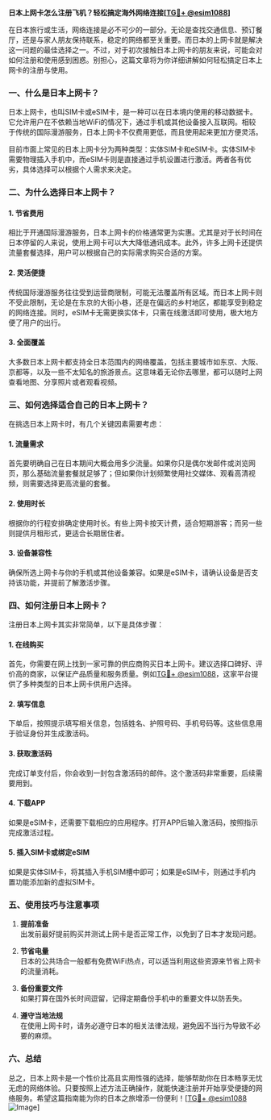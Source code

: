 **日本上网卡怎么注册飞机？轻松搞定海外网络连接[[TG💪+ @esim1088](https://t.me/s/esim1088)]**

在日本旅行或生活，网络连接是必不可少的一部分。无论是查找交通信息、预订餐厅，还是与家人朋友保持联系，稳定的网络都至关重要。而日本的上网卡就是解决这一问题的最佳选择之一。不过，对于初次接触日本上网卡的朋友来说，可能会对如何注册和使用感到困惑。别担心，这篇文章将为你详细讲解如何轻松搞定日本上网卡的注册与使用。

### 一、什么是日本上网卡？

日本上网卡，也叫SIM卡或eSIM卡，是一种可以在日本境内使用的移动数据卡。它允许用户在不依赖当地WiFi的情况下，通过手机或其他设备接入互联网。相较于传统的国际漫游服务，日本上网卡不仅费用更低，而且使用起来更加方便灵活。

目前市面上常见的日本上网卡分为两种类型：实体SIM卡和eSIM卡。实体SIM卡需要物理插入手机中，而eSIM卡则是直接通过手机设置进行激活。两者各有优劣，具体选择可以根据个人需求来决定。

### 二、为什么选择日本上网卡？

#### 1. 节省费用

相比于开通国际漫游服务，日本上网卡的价格通常更为实惠。尤其是对于长时间在日本停留的人来说，使用上网卡可以大大降低通讯成本。此外，许多上网卡还提供流量套餐选择，用户可以根据自己的实际需求购买合适的方案。

#### 2. 灵活便捷

传统国际漫游服务往往受到运营商限制，可能无法覆盖所有区域。而日本上网卡则不受此限制，无论是在东京的大街小巷，还是在偏远的乡村地区，都能享受到稳定的网络连接。同时，eSIM卡无需更换实体卡，只需在线激活即可使用，极大地方便了用户的出行。

#### 3. 全面覆盖

大多数日本上网卡都支持全日本范围内的网络覆盖，包括主要城市如东京、大阪、京都等，以及一些不太知名的旅游景点。这意味着无论你去哪里，都可以随时上网查看地图、分享照片或者观看视频。

### 三、如何选择适合自己的日本上网卡？

在挑选日本上网卡时，有几个关键因素需要考虑：

#### 1. 流量需求

首先要明确自己在日本期间大概会用多少流量。如果你只是偶尔发邮件或浏览网页，那么基础流量套餐就足够了；但如果你计划频繁使用社交媒体、观看高清视频，则需要选择更高流量的套餐。

#### 2. 使用时长

根据你的行程安排确定使用时长。有些上网卡按天计费，适合短期游客；而另一些则提供月租形式，更适合长期居住者。

#### 3. 设备兼容性

确保所选上网卡与你的手机或其他设备兼容。如果是eSIM卡，请确认设备是否支持该功能，并提前了解激活步骤。

### 四、如何注册日本上网卡？

注册日本上网卡其实非常简单，以下是具体步骤：

#### 1. 在线购买

首先，你需要在网上找到一家可靠的供应商购买日本上网卡。建议选择口碑好、评价高的商家，以保证产品质量和服务质量。例如[TG💪+ @esim1088](https://t.me/s/esim1088)，这家平台提供了多种类型的日本上网卡供用户选择。

#### 2. 填写信息

下单后，按照提示填写相关信息，包括姓名、护照号码、手机号码等。这些信息用于验证身份并生成激活码。

#### 3. 获取激活码

完成订单支付后，你会收到一封包含激活码的邮件。这个激活码非常重要，后续需要用到。

#### 4. 下载APP

如果是eSIM卡，还需要下载相应的应用程序。打开APP后输入激活码，按照指示完成激活过程。

#### 5. 插入SIM卡或绑定eSIM

如果是实体SIM卡，将其插入手机SIM槽中即可；如果是eSIM卡，则通过手机内置功能添加新的虚拟SIM卡。

### 五、使用技巧与注意事项

1. **提前准备**  
   出发前最好提前购买并测试上网卡是否正常工作，以免到了日本才发现问题。

2. **节省电量**  
   日本的公共场合一般都有免费WiFi热点，可以适当利用这些资源来节省上网卡的流量消耗。

3. **备份重要文件**  
   如果打算在国外长时间逗留，记得定期备份手机中的重要文件以防丢失。

4. **遵守当地法规**  
   在使用上网卡时，请务必遵守日本的相关法律法规，避免因不当行为导致不必要的麻烦。

### 六、总结

总之，日本上网卡是一个性价比高且实用性强的选择，能够帮助你在日本畅享无忧无虑的网络体验。只要按照上述方法正确操作，就能快速注册并开始享受便捷的网络服务。希望这篇指南能为你的日本之旅增添一份便利！[[TG💪+ @esim1088](https://t.me/s/esim1088) ![Image](https://i.postimg.cc/4NQfJmqS/Snipaste-2025-05-13-00-14-12.png)]